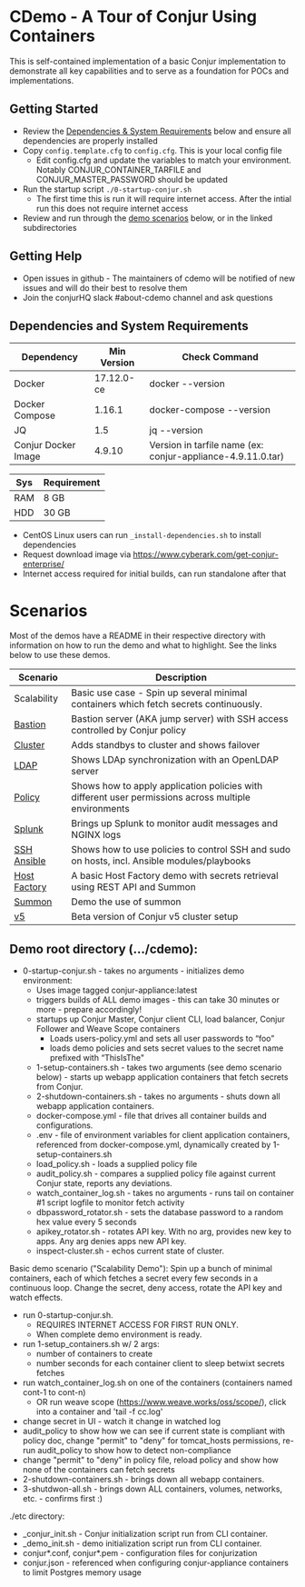 # CDemo - A Tour of Conjur Using Containers

This is self-contained implementation of a basic Conjur implementation to demonstrate all key capabilities and to serve as a foundation for POCs and implementations.

## Getting Started

  - Review the [Dependencies & System Requirements](#dependencies-and-system-requirements) below and ensure all dependencies are properly installed
  - Copy `config.template.cfg` to `config.cfg`. This is your local config file
    - Edit config.cfg and update the variables to match your environment. Notably CONJUR_CONTAINER_TARFILE and CONJUR_MASTER_PASSWORD should be updated
  - Run the startup script `./0-startup-conjur.sh`
    - The first time this is run it will require internet access. After the intial run this does not require internet access
  - Review and run through the [demo scenarios](#scenarios) below, or in the linked subdirectories

## Getting Help
  - Open issues in github - The maintainers of cdemo will be notified of new issues and will do their best to resolve them
  - Join the conjurHQ slack #about-cdemo channel and ask questions

## Dependencies and System Requirements

| Dependency | Min Version | Check Command |
| ---------- | ----------- | ------------- |
| Docker | 17.12.0-ce | docker --version |
| Docker Compose | 1.16.1 | docker-compose --version |
| JQ | 1.5 | jq --version |
| Conjur Docker Image | 4.9.10 | Version in tarfile name (ex: conjur-appliance-4.9.11.0.tar) |

| Sys | Requirement |
| --- | ----------- |
| RAM | 8 GB |
| HDD | 30 GB |

  - CentOS Linux users can run `_install-dependencies.sh` to install dependencies
  - Request download image via https://www.cyberark.com/get-conjur-enterprise/
  - Internet access required for initial builds, can run standalone after that

# Scenarios

Most of the demos have a README in their respective directory with information on how to run the demo and what to highlight. See the links below to use these demos.

| Scenario | Description |
| -------- | ----------- |
| Scalability | Basic use case - Spin up several minimal containers which fetch secrets continuously. |
| [Bastion](./scenarios/bastion) | Bastion server (AKA jump server) with SSH access controlled by Conjur policy |
| [Cluster](./scenarios/cluster) | Adds standbys to cluster and shows failover |
| [LDAP](./scenarios/ldap) | Shows LDAp synchronization with an OpenLDAP server |
| [Policy](./scenarios/policy) | Shows how to apply application policies with different user permissions across multiple environments |
| [Splunk](./scenarios/splunk) | Brings up Splunk to monitor audit messages and NGINX logs |
| [SSH Ansible](./scenarios/ssh_ansible) | Shows how to use policies to control SSH and sudo on hosts, incl. Ansible modules/playbooks |
| [Host Factory](./scenarios/host_factory) | A basic Host Factory demo with secrets retrieval using REST API and Summon |
| [Summon](./scenarios/summon) | Demo the use of summon |
| [v5](./scenarios/v5) | Beta version of Conjur v5 cluster setup |

## Demo root directory (.../cdemo):

- 0-startup-conjur.sh - takes no arguments - initializes demo environment:
  - Uses image tagged conjur-appliance:latest
  - triggers builds of ALL demo images - this can take 30 minutes or more - prepare accordingly!
  - startups up Conjur Master, Conjur client CLI, load balancer, Conjur Follower and Weave Scope containers
    - Loads users-policy.yml and sets all user passwords to “foo”
    - loads demo policies and sets secret values to the secret name prefixed with “ThisIsThe"
  - 1-setup-containers.sh - takes two arguments (see demo scenario below) - starts up webapp application containers that fetch secrets from Conjur. 
  - 2-shutdown-containers.sh - takes no arguments - shuts down all webapp application containers.
  - docker-compose.yml - file that drives all container builds and configurations.
  - .env - file of environment variables for client application containers, referenced from docker-compose.yml, dynamically created by 1-setup-containers.sh
  - load_policy.sh - loads a supplied policy file
  - audit_policy.sh - compares a supplied policy file against current Conjur state, reports any deviations.
  - watch_container_log.sh - takes no arguments - runs tail on container #1 script logfile to monitor fetch activity
  - dbpassword_rotator.sh - sets the database password to a random hex value every 5 seconds
  - apikey_rotator.sh - rotates API key. With no arg, provides new key to apps. Any arg denies apps new API key.
  - inspect-cluster.sh - echos current state of cluster.

Basic demo scenario ("Scalability Demo"):
  Spin up a bunch of minimal containers, each of which fetches a secret every few seconds in a continuous loop. Change the secret, deny access, rotate the API key and watch effects.

  - run 0-startup-conjur.sh. 
    - REQUIRES INTERNET ACCESS FOR FIRST RUN ONLY.
    - When complete demo environment is ready.
  - run 1-setup_containers.sh w/ 2 args:
    - number of containers to create
    - number seconds for each container client to sleep betwixt secrets fetches
  - run watch_container_log.sh on one of the containers (containers named cont-1 to cont-n)
    - OR run weave scope (https://www.weave.works/oss/scope/), click into a container and 'tail -f cc.log'
  - change secret in UI - watch it change in watched log
  - audit_policy to show how we can see if current state is compliant with policy doc, change "permit" to "deny" for tomcat_hosts permissions, re-run audit_policy to show how to detect non-compliance
  - change "permit" to "deny" in policy file, reload policy and show how none of the containers can fetch secrets
  - 2-shutdown-containers.sh - brings down all webapp containers.
  - 3-shutdwon-all.sh - brings down ALL containers, volumes, networks, etc. - confirms first :)

./etc directory:
  - _conjur_init.sh - Conjur initialization script run from CLI container.
  - _demo_init.sh - demo initialization script run from CLI container.
  - conjur*.conf, conjur*.pem - configuration files for conjurization
  - conjur.json - referenced when configuring conjur-appliance containers to limit Postgres memory usage
